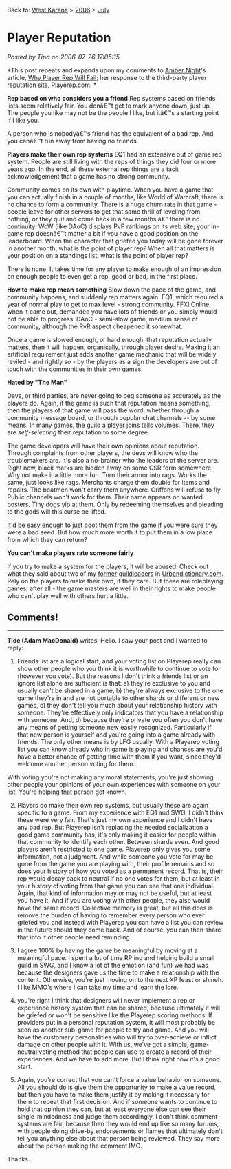 Back to: [West Karana](/posts/westkarana.md) > [2006](/posts/2006/westkarana.md) > [July](./westkarana.md)
# Player Reputation

*Posted by Tipa on 2006-07-26 17:05:15*

*This post repeats and expands upon my comments to [Amber Night](http://www.ambernight.org "Is she related to M Night Shyamalan?")'s article, [Why Player Rep Will Fail](http://ambernight.org/archives/2006/07/26/283 "Blondie is soooo 70s."); her response to the third-party player reputation site, [Playerep.com](http://playerep.com/ "Rep? In WoW? Riiiiiight.").
*

**Rep based on who considers you a friend**
Rep systems based on friends lists seem relatively fair. You donâ€™t get to mark anyone down, just up. The people you like may not be the people I like, but itâ€™s a starting point if I like you.

A person who is nobodyâ€™s friend has the equivalent of a bad rep. And you canâ€™t run away from having no friends.

**Players make their own rep systems**
EQ1 had an extensive out of game rep system. People are still living with the reps of things they did four or more years ago. In the end, all these external rep things are a tacit acknowledgement that a game has no strong community.

Community comes on its own with playtime. When you have a game that you can actually finish in a couple of months, like World of Warcraft, there is no chance to form a community. There is a huge churn rate in that game - people leave for other servers to get that same thrill of leveling from nothing, or they quit and come back in a few months â€” there is no continuity. WoW (like DAoC) displays PvP rankings on its web site; your in-game rep doesnâ€™t matter a bit if you have a good position on the leaderboard. When the character that griefed you today will be gone forever in another month, what is the point of player rep? When all that matters is your position on a standings list, what is the point of player rep?

There is none. It takes time for any player to make enough of an impression on enough people to even get a rep, good or bad, in the first place.

**How to make rep mean something**
Slow down the pace of the game, and community happens, and suddenly rep matters again. EQ1, which required a year of normal play to get to max level - strong community. FFXI Online, when it came out, demanded you have lots of friends or you simply would not be able to progress. DAoC - semi-slow game, medium sense of community, although the RvR aspect cheapened it somewhat.

Once a game is slowed enough, or hard enough, that reputation actually matters, then it will happen, organically, through player desire. Making it an artificial requirement just adds another game mechanic that will be widely reviled - and rightly so - by the players as a sign the developers are out of touch with the communities in their own games.

**Hated by "The Man"**

Devs, or third parties, are never going to peg someone as accurately as the players do. Again, if the game is such that reputation means something, then the players of that game will pass the word, whether through a community message board, or through popular chat channels -- by some means. In many games, the guild a player joins tells volumes. There, they are *self-selecting* their reputation to some degree.

The game developers will have their own opinions about reputation. Through complaints from other players, the devs will know who the troublemakers are. It's also a no-brainer who the leaders of the server are. Right now, black marks are hidden away on some CSR form somewhere. Why not make it a little more fun. Turn their armor into rags. Works the same, just looks like rags. Merchants charge them double for items and repairs. The boatmen won't carry them anywhere. Griffons will refuse to fly. Public channels won't work for them. Their name appears on wanted posters. Tiny dogs yip at them. Only by redeeming themselves and pleading to the gods will this curse be lifted.

It'd be easy enough to just boot them from the game if you were sure they were a bad seed. But how much more worth it to put them in a low place from which they can return?

**You can't make players rate someone fairly**

If you try to make a system for the players, it will be abused. Check out what they said about two of my [former](http://www.urbandictionary.com/define.php?term=westleey "Poor Westleey...") [guildleaders](http://www.urbandictionary.com/define.php?term=tormentcia "Torm kinda deserved this one.") in [Urbandictionary.com](http://urbandictionary.com). Rely on the players to make their own, if they care. But these are roleplaying games, after all - the game masters are well in their rights to make people who can't play well with others hurt a little.
## Comments!
---
**Tide (Adam MacDonald)** writes: Hello. I saw your post and I wanted to reply:

1) Friends list are a logical start, and your voting list on Playerep really can show other people who you think it is worthwhile to continue to vote for (however you vote). But the reasons I don't think a friends list or an ignore list alone are sufficient is that:
a) they're exclusive to you and usually can't be shared in a game, 
b) they're always exclusive to the one game they're in and are not portable to other shards or different or new games, 
c) they don't tell you much about your relationship history with someone. They're effectively only indicators that you have a relationship with someone. And,
d) because they're private you often you don't have any means of getting someone new easily recognized. Particularly if that new person is yourself and you're going into a game already with friends. The only other means is by LFG usually. With a Playerep voting list you can know already who in game is playing and chances are you'd have a better chance of getting time with them if you want, since they'd welcome another person voting for them.

With voting you're not making any moral statements, you're just showing other people your opinions of your own experiences with someone on your list. You're helping that person get known.


2) Players do make their own rep systems, but usually these are again specific to a game. From my experience with EQ1 and SWG, I didn't think these were very fair. That's just my own experience and I didn't have any bad rep. But Playerep isn't replacing the needed socialization a good game community has, it's only making it easier for people within that community to identify each other. Between shards even. And good players aren't restricted to one game. Playerep only gives you some information, not a judgment. And while someone you vote for may be gone from the game you are playing with, their profile remains and so does your history of how you voted as a permanent record. That is, their rep would decay back to neutral if no one votes for them, but at least in your history of voting from that game you can see that one individual. Again, that kind of information may or may not be useful, but at least you have it. And if you are voting with other people, they also would have the same record. Collective memory is great, but all this does is remove the burden of having to remember every person who ever griefed you and instead with Playerep you can have a list you can review in the future should they come back. And of course, you can then share that info if other people need reminding.


3) I agree 100% by having the game be meaningful by moving at a meaningful pace. I spent a lot of time RP'ing and helping build a small guild in SWG, and I know a lot of the emotion (and fun) we had was because the designers gave us the time to make a relationship with the content. Otherwise, you're just moving on to the next XP feast or shineh. I like MMO's where I can take my time and learn the lore.


4) you're right I think that designers will never implement a rep or experience history system that can be shared, because ultimately it will be griefed or won't be sensitive like the Playerep scoring methods. If providers put in a personal reputation system, it will most probably be seen as another sub-game for people to try and game. And you will have the customary personalities who will try to over-achieve or inflict damage on other people with it. With us, we've got a simple, game-neutral voting method that people can use to create a record of their experiences. And we have to add more. But I think right now it's a good start.


5) Again, you're correct that you can't force a value behavior on someone. All you should do is give them the opportunity to make a value record, but then you have to make them justify it by making it necessary for them to repeat that first decision. And if someone wants to continue to hold that opinion they can, but at least everyone else can see their single-mindedness and judge them accordingly. I don't think comment systems are fair, because then they would end up like so many forums, with people doing drive-by endorsements or flames that ultimately don't tell you anything else about that person being reviewed. They say more about the person making the comment IMO.


Thanks.

